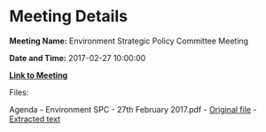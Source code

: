# Meeting Details

**Meeting Name:** Environment Strategic Policy Committee Meeting

**Date and Time:** 2017-02-27 10:00:00

**[Link to Meeting](https://www.limerick.ie/council/whats-on/environment-strategic-policy-committee-meeting)**

Files: 

Agenda - Environment SPC - 27th February 2017.pdf - [Original file](https://beta.limerick.ie/sites/default/files/media/documents/2017-04/agenda_-_environment_spc_monday_27th_february2c_2017.pdf) - [Extracted text](./Agenda%20-%20Environment%20SPC%20-%2027th%20February%202017.md)

